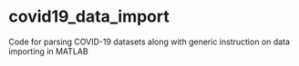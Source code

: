 # covid19_data_import
Code for parsing COVID-19 datasets along with generic instruction on data importing in MATLAB
